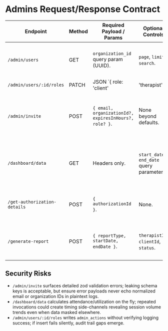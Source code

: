 # Admins Request/Response Contract

| Endpoint | Method | Required Payload / Params | Optional Controls | Response Shape |
| --- | --- | --- | --- | --- |
| `/admin/users` | GET | `organization_id` query param (UUID). | `page`, `limit`, `search`. | `{ users: User[], pagination, filters }` or `{ error }` with 4xx/5xx. |
| `/admin/users/:id/roles` | PATCH | JSON `{ role: 'client'|'therapist'|'admin'|'super_admin' }`. | `is_active` boolean. | `{ message, user }` or `{ error }`; 403 when attempting to demote self. |
| `/admin/invite` | POST | `{ email, organizationId?, expiresInHours?, role? }`. | None beyond defaults. | `{ inviteUrl, expiresAt, deliveryStatus }` (implicit via success message) or structured error. |
| `/dashboard/data` | GET | Headers only. | `start_date`, `end_date` query parameters. | `{ success: true, data: DashboardData, parameters, lastUpdated, requestId }` or error envelope. |
| `/get-authorization-details` | POST | `{ authorizationId }`. | None. | `{ authorization }` or `{ error }` with status 400 on missing ID. |
| `/generate-report` | POST | `{ reportType, startDate, endDate }`. | `therapistId`, `clientId`, `status`. | `{ report: { rows, metadata } }` or structured error with 400/403/500. |

## Security Risks
- `/admin/invite` surfaces detailed zod validation errors; leaking schema keys is acceptable, but ensure error payloads never echo normalized email or organization IDs in plaintext logs.
- `/dashboard/data` calculates attendance/utilization on the fly; repeated invocations could create timing side-channels revealing session volume trends even when data masked elsewhere.
- `/admin/users/:id/roles` writes `admin_actions` without verifying logging success; if insert fails silently, audit trail gaps emerge. 
